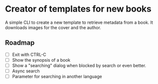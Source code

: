 # Creator of templates for new books

A simple CLI to create a new template to retrieve metadata from a book. It downloads images for the cover and the author.

## Roadmap

* [ ] Exit with CTRL-C
* [ ] Show the synopsis of a book
* [ ] Show a "searching" dialog when blocked by search or even better.
* [ ] Async search
* [ ] Parameter for searching in another language